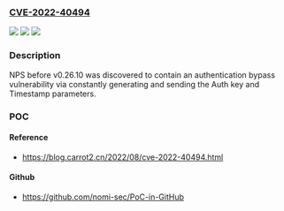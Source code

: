 ### [CVE-2022-40494](https://cve.mitre.org/cgi-bin/cvename.cgi?name=CVE-2022-40494)
![](https://img.shields.io/static/v1?label=Product&message=n%2Fa&color=blue)
![](https://img.shields.io/static/v1?label=Version&message=n%2Fa&color=blue)
![](https://img.shields.io/static/v1?label=Vulnerability&message=n%2Fa&color=brighgreen)

### Description

NPS before v0.26.10 was discovered to contain an authentication bypass vulnerability via constantly generating and sending the Auth key and Timestamp parameters.

### POC

#### Reference
- https://blog.carrot2.cn/2022/08/cve-2022-40494.html

#### Github
- https://github.com/nomi-sec/PoC-in-GitHub


